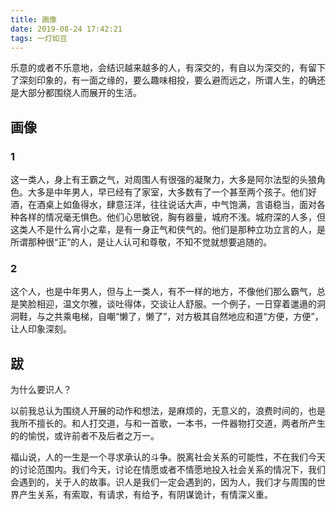 ```yaml
---
title: 画像
date: 2019-08-24 17:42:21
tags: 一灯如豆
---
```


乐意的或者不乐意地，会结识越来越多的人，有深交的，有自以为深交的，有留下了深刻印象的，有一面之缘的，要么趣味相投，要么避而远之，所谓人生，的确还是大部分都围绕人而展开的生活。

## 画像

### 1

这一类人，身上有王霸之气，对周围人有很强的凝聚力，大多是阿尔法型的头狼角色。大多是中年男人，早已经有了家室，大多数有了一个甚至两个孩子。他们好酒，在酒桌上如鱼得水，肆意汪洋，往往说话大声，中气饱满，言语稳当，面对各种各样的情况毫无惧色。他们心思敏锐，胸有器量，城府不浅。城府深的人多，但这类人不是什么宵小之辈，是有一身正气和侠气的。他们是那种立功立言的人，是所谓那种很“正”的人，是让人认可和尊敬，不知不觉就想要追随的。

### 2

这个人，也是中年男人，但与上一类人，有不一样的地方，不像他们那么霸气，总是笑脸相迎，温文尔雅，谈吐得体，交谈让人舒服。一个例子，一日穿着邋遢的洞洞鞋，与之共乘电梯，自嘲“懒了，懒了”，对方极其自然地应和道“方便，方便”，让人印象深刻。

## 跋

为什么要识人？

以前我总认为围绕人开展的动作和想法，是麻烦的，无意义的，浪费时间的，也是我所不擅长的。和人打交道，与和一首歌，一本书，一件器物打交道，两者所产生的的愉悦，或许前者不及后者之万一。

福山说，人的一生是一个寻求承认的斗争。脱离社会关系的可能性，不在我们今天的讨论范围内。我们今天，讨论在情愿或者不情愿地投入社会关系的情况下，我们会遇到的，关于人的故事。识人是我们一定会遇到的，因为人，我们才与周围的世界产生关系，有索取，有请求，有给予，有阴谋诡计，有情深义重。
